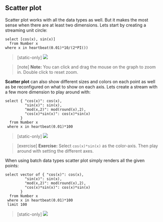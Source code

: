 
## Scatter plot

Scatter plot works with all the data types as well. But it makes the most sense
when there are at least two dimensions. Lets start by creating a streaming
unit circle:

```LIVE {"vis":"showScatterPlot"}
select [cos(x), sin(x)]
  from Number x
where x in heartbeat(0.01)*10/(2*PI())

```




> [static-only]  <img  src="https://s3.eu-north-1.amazonaws.com/assets.streamanalyze.com/docs/visualization/sp0.png"/>

> [note]    **Note:** You can click and drag the mouse on the graph to zoom in. 
Double click to reset zoom. 

**Scatter plot** can also show different sizes and colors on each point as well
as be reconfigured on what to show on each axis. Lets create a stream with
a few more dimension to play around with: 

```LIVE {"vis":"showScatterPlot"}
select { "cos(x)": cos(x), 
         "sin(x)": sin(x), 
         "mod(x,2)": mod(round(x),2), 
         "cos(x)*sin(x)": cos(x)*sin(x)
       }
  from Number x
 where x in heartbeat(0.01)*100
```

> [static-only]  <img  src="https://s3.eu-north-1.amazonaws.com/assets.streamanalyze.com/docs/visualization/sp1.png"/>

> [exercise] **Exercise:** Select `cos(x)*sin(x)` as the color-axis. Then play around with
setting the different axes.


When using batch data types scatter plot simply renders all the given points:
```LIVE {"vis":"showScatterPlot"}
select vector of { "cos(x)": cos(x), 
         "sin(x)": sin(x), 
         "mod(x,2)": mod(round(x),2), 
         "cos(x)*sin(x)": cos(x)*sin(x)
       }
  from Number x
 where x in heartbeat(0.01)*100
 limit 100
```


> [static-only]  <img  src="https://s3.eu-north-1.amazonaws.com/assets.streamanalyze.com/docs/visualization/sp2.png"/>